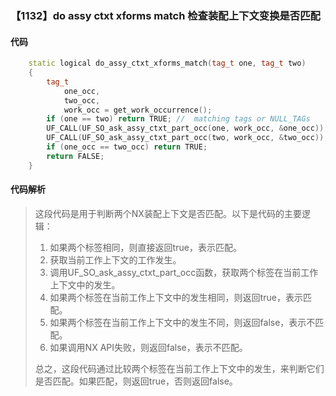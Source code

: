 ### 【1132】do assy ctxt xforms match 检查装配上下文变换是否匹配

#### 代码

```cpp
    static logical do_assy_ctxt_xforms_match(tag_t one, tag_t two)  
    {  
        tag_t  
            one_occ,  
            two_occ,  
            work_occ = get_work_occurrence();  
        if (one == two) return TRUE; //  matching tags or NULL_TAGs  
        UF_CALL(UF_SO_ask_assy_ctxt_part_occ(one, work_occ, &one_occ));  
        UF_CALL(UF_SO_ask_assy_ctxt_part_occ(two, work_occ, &two_occ));  
        if (one_occ == two_occ) return TRUE;  
        return FALSE;  
    }

```

#### 代码解析

> 这段代码是用于判断两个NX装配上下文是否匹配。以下是代码的主要逻辑：
>
> 1. 如果两个标签相同，则直接返回true，表示匹配。
> 2. 获取当前工作上下文的工作发生。
> 3. 调用UF_SO_ask_assy_ctxt_part_occ函数，获取两个标签在当前工作上下文中的发生。
> 4. 如果两个标签在当前工作上下文中的发生相同，则返回true，表示匹配。
> 5. 如果两个标签在当前工作上下文中的发生不同，则返回false，表示不匹配。
> 6. 如果调用NX API失败，则返回false，表示不匹配。
>
> 总之，这段代码通过比较两个标签在当前工作上下文中的发生，来判断它们是否匹配。如果匹配，则返回true，否则返回false。
>
